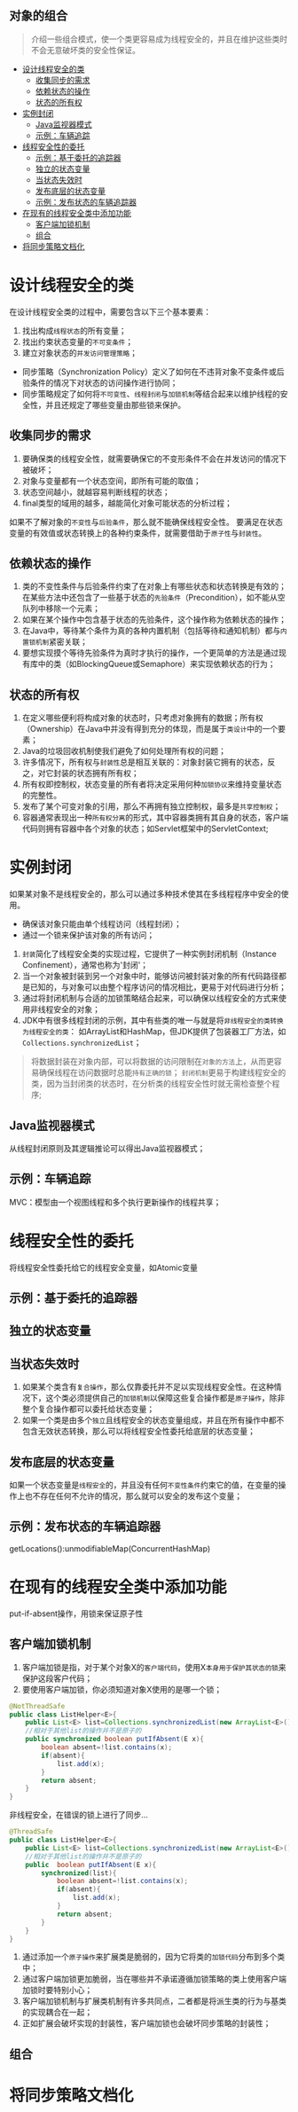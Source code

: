 对象的组合
---
>介绍一些组合模式，使一个类更容易成为线程安全的，并且在维护这些类时不会无意破坏类的安全性保证。
<!-- TOC -->

- [设计线程安全的类](#设计线程安全的类)
    - [收集同步的需求](#收集同步的需求)
    - [依赖状态的操作](#依赖状态的操作)
    - [状态的所有权](#状态的所有权)
- [实例封闭](#实例封闭)
    - [Java监视器模式](#java监视器模式)
    - [示例：车辆追踪](#示例车辆追踪)
- [线程安全性的委托](#线程安全性的委托)
    - [示例：基于委托的追踪器](#示例基于委托的追踪器)
    - [独立的状态变量](#独立的状态变量)
    - [当状态失效时](#当状态失效时)
    - [发布底层的状态变量](#发布底层的状态变量)
    - [示例：发布状态的车辆追踪器](#示例发布状态的车辆追踪器)
- [在现有的线程安全类中添加功能](#在现有的线程安全类中添加功能)
    - [客户端加锁机制](#客户端加锁机制)
    - [组合](#组合)
- [将同步策略文档化](#将同步策略文档化)

<!-- /TOC -->
# 设计线程安全的类
在设计线程安全类的过程中，需要包含以下三个基本要素：
1. 找出构成`线程状态`的所有变量；
2. 找出约束状态变量的`不可变条件`；
3. 建立对象状态的`并发访问管理策略`；

* 同步策略（Synchronization Policy）定义了如何在不违背对象不变条件或后验条件的情况下对状态的访问操作进行协同；
* 同步策略规定了如何将`不可变性`、`线程封闭`与`加锁机制`等结合起来以维护线程的安全性，并且还规定了哪些变量由那些锁来保护。

## 收集同步的需求
1. 要确保类的线程安全性，就需要确保它的不变形条件不会在并发访问的情况下被破坏；
2. 对象与变量都有一个状态空间，即所有可能的取值；
3. 状态空间越小，就越容易判断线程的状态；
4. final类型的域用的越多，越能简化对象可能状态的分析过程；

如果不了解对象的`不变性`与`后验条件`，那么就不能确保线程安全性。
要满足在状态变量的有效值或状态转换上的各种约束条件，就需要借助于`原子性`与`封装性`。

## 依赖状态的操作
1. 类的不变性条件与后验条件约束了在对象上有哪些状态和状态转换是有效的；
在某些方法中还包含了一些基于状态的`先验条件`（Precondition），如不能从空队列中移除一个元素；
2. 如果在某个操作中包含基于状态的先验条件，这个操作称为依赖状态的操作；
3. 在Java中，等待某个条件为真的各种内置机制（包括等待和通知机制）都与`内置锁机制`紧密关联；
4. 要想实现摸个等待先验条件为真时才执行的操作，一个更简单的方法是通过现有库中的类（如BlockingQueue或Semaphore）来实现依赖状态的行为；
## 状态的所有权
1. 在定义哪些便利将构成对象的状态时，只考虑对象拥有的数据；所有权（Ownership）在Java中并没有得到充分的体现，而是属于`类设计`中的一个要素；
2. Java的垃圾回收机制使我们避免了如何处理所有权的问题；
3. 许多情况下，所有权与`封装性`总是相互关联的：对象封装它拥有的状态，反之，对它封装的状态拥有所有权；
4. 所有权即控制权，状态变量的所有者将决定采用何种`加锁协议`来维持变量状态的完整性。
5. 发布了某个可变对象的引用，那么不再拥有独立控制权，最多是`共享控制权`；
6. 容器通常表现出一种`所有权分离`的形式，其中容器类拥有其自身的状态，客户端代码则拥有容器中各个对象的状态；如Servlet框架中的ServletContext;

# 实例封闭
如果某对象不是线程安全的，那么可以通过多种技术使其在多线程程序中安全的使用。
* 确保该对象只能由单个线程访问（线程封闭）；
* 通过一个锁来保护该对象的所有访问；

1. `封装`简化了线程安全类的实现过程，它提供了一种实例封闭机制（Instance Confinement），通常也称为'封闭'；
2. 当一个对象被封装到另一个对象中时，能够访问被封装对象的所有代码路径都是已知的，与对象可以由整个程序访问的情况相比，更易于对代码进行分析；
3. 通过将封闭机制与合适的加锁策略结合起来，可以确保以线程安全的方式来使用非线程安全的对象；
4. JDK中有很多线程封闭的示例，其中有些类的唯一与就是将`非线程安全的类转换为线程安全的类`：
如ArrayList和HashMap，但JDK提供了包装器工厂方法，如`Collections.synchronizedList`；

>将数据封装在对象内部，可以将数据的访问限制在`对象的方法`上，从而更容易确保线程在访问数据时总能`持有正确的锁`；
>`封闭机制`更易于构建线程安全的类，因为当封闭类的状态时，在分析类的线程安全性时就无需检查整个程序;

## Java监视器模式
从线程封闭原则及其逻辑推论可以得出Java监视器模式；

## 示例：车辆追踪
MVC：模型由一个视图线程和多个执行更新操作的线程共享；

# 线程安全性的委托
将线程安全性委托给它的线程安全变量，如Atomic变量

## 示例：基于委托的追踪器
## 独立的状态变量
## 当状态失效时
1. 如果某个类含有`复合操作`，那么仅靠委托并不足以实现线程安全性。在这种情况下，这个类必须提供自己的`加锁机制`以保障这些复合操作都是`原子操作`，除非整个复合操作都可以委托给状态变量；
2. 如果一个类是由多个`独立`且线程安全的状态变量组成，并且在所有操作中都不包含无效状态转换，那么可以将线程安全性委托给底层的状态变量；

## 发布底层的状态变量
如果一个状态变量是`线程安全`的，并且没有任何`不变性条件`约束它的值，在变量的操作上也不存在任何不允许的情况，那么就可以安全的发布这个变量；

## 示例：发布状态的车辆追踪器
getLocations():unmodifiableMap(ConcurrentHashMap)

# 在现有的线程安全类中添加功能
put-if-absent操作，用锁来保证原子性

## 客户端加锁机制
1. 客户端加锁是指，对于某个对象X的`客户端代码`，使用X`本身用于保护其状态的锁`来保护这段客户代码；
2. 要使用客户端加锁，你必须知道对象X使用的是哪一个锁；
```java
@NotThreadSafe
public class ListHelper<E>{
    public List<E> list=Collections.synchronizedList(new ArrayList<E>());
    //相对于其他list的操作并不是原子的
    public synchronized boolean putIfAbsent(E x){
        boolean absent=!list.contains(x);
        if(absent){
            list.add(x);
        }
        return absent;
    } 
}
```
非线程安全，在错误的锁上进行了同步...

```java
@ThreadSafe
public class ListHelper<E>{
    public List<E> list=Collections.synchronizedList(new ArrayList<E>());
    //相对于其他list的操作并不是原子的
    public  boolean putIfAbsent(E x){
        synchronized(list){
            boolean absent=!list.contains(x);
            if(absent){
                list.add(x);
            }
            return absent;
        }
    } 
}
```
1. 通过添加一个`原子操作`来扩展类是脆弱的，因为它将类的`加锁代码`分布到多个类中；
2. 通过客户端加锁更加脆弱，当在哪些并不承诺遵循加锁策略的类上使用客户端加锁时要特别小心；
3. 客户端加锁机制与扩展类机制有许多共同点，二者都是将派生类的行为与基类的实现耦合在一起；
4. 正如扩展会破坏实现的封装性，客户端加锁也会破坏同步策略的封装性；
## 组合

# 将同步策略文档化
